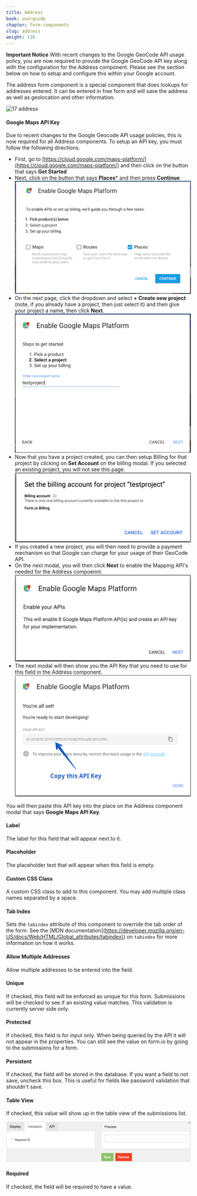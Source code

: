 ```yaml
---
title: Address
book: userguide
chapter: form-components
slug: address
weight: 110
---
```

<div class="alert alert-info"><strong>Important Notice</strong> With recent changes to the Google GeoCode API usage policy, you are now required to provide the Google GeoCode API key along with the configuration for the Address component. Please see the section below on how to setup and configure this within your Google account.</div>

The address form component is a special component that does lookups for addresses entered. It can be entered in free form and will save the address as well as geolocation and other information.

![17 address](https://cloud.githubusercontent.com/assets/13321142/13097257/3082f0d8-d4e5-11e5-9931-78cf62137fb0.png)

#### Google Maps API Key
Due to recent changes to the Google Geocode API usage policies, this is now required for all Address components. To setup an API key, you must follow the following directions.

- First, go to [https://cloud.google.com/maps-platform/](https://cloud.google.com/maps-platform/) and then click on the button that says **Get Started**
- Next, click on the button that says **Places*** and then press **Continue**
  ![](/assets/img/integrations/google/google-geocode-enable.png)
- On the next page, click the dropdown and select **+ Create new project** (note, if you already have a project, then just select it) and then give your project a name, then click **Next**.
  ![](/assets/img/integrations/google/google-geocode-newproject.png)
- Now that you have a project created, you can then setup Billing for that project by clicking on **Set Account** on the billing modal. If you selected an existing project, you will not see this page.
  ![](/assets/img/integrations/google/google-geocode-billing.png)
- If you created a new project, you will then need to provide a payment mechanism so that Google can charge for your usage of their GeoCode API.
- On the next modal, you will then click **Next** to enable the Mapping API's needed for the Address compoennt.
  ![](/assets/img/integrations/google/google-geocode-enableapis.png)
- The next modal will then show you the API Key that you need to use for this field in the Address component.
  ![](/assets/img/integrations/google/google-geocode-apikey.png)

You will then paste this API key into the place on the Address component modal that says **Google Maps API Key**.

#### Label

The label for this field that will appear next to it.

#### Placeholder

The placeholder text that will appear when this field is empty.

#### Custom CSS Class

A custom CSS class to add to this component. You may add multiple class names separated by a space.

#### Tab Index

Sets the `tabindex` attribute of this component to override the tab order of the form. See the [MDN documentation](https://developer.mozilla.org/en-US/docs/Web/HTML/Global_attributes/tabindex\) on `tabindex` for more information on how it works.

#### Allow Multiple Addresses

Allow multiple addresses to be entered into the field.

#### Unique

If checked, this field will be enforced as unique for this form. Submissions will be checked to see if an existing value matches. This validation is currently server side only.

#### Protected

If checked, this field is for input only. When being queried by the API it will not appear in the properties. You can still see the value on form.io by going to the submissions for a form.

#### Persistent

If checked, the field will be stored in the database. If you want a field to not save, uncheck this box. This is useful for fields like password validation that shouldn't save.

#### Table View

If checked, this value will show up in the table view of the submissions list.

![](/assets/img/address-validation.png)

#### Required

If checked, the field will be required to have a value.
